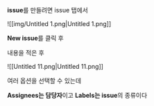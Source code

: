 **issue**를 만들려면 issue 탭에서

![[img/Untitled 1.png|Untitled 1.png]]

**New issue**를 클릭 후

내용을 적은 후

![[Untitled 11.png|Untitled 11.png]]

여러 옵션을 선택할 수 있는데

**Assignees는 담당자**이고 **Labels는 issue**의 종류이다